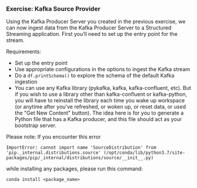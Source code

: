 <div>
<div class="index--container--2OwOl">
<div class="index--atom--lmAIo layout--content--3Smmq">
<div class="ltr">
<div class="index-module--markdown--2MdcR ureact-markdown ">
<h3 id="exercise-kafka-source-provider">Exercise: Kafka Source Provider</h3>
<p>Using the Kafka Producer Server you created in the previous exercise, we can now ingest data from the Kafka Producer Server to a Structured Streaming application. First you&rsquo;ll need to set up the entry point for the stream.</p>
<p>Requirements:</p>
<ul>
<li>Set up the entry point</li>
<li>Use appropriate configurations in the options to ingest the Kafka stream</li>
<li>Do a&nbsp;<code>df.printSchema()</code>&nbsp;to explore the schema of the default Kafka ingestion</li>
<li>You can use any Kafka library (pykafka, kafka, kafka-confluent, etc). But if you wish to use a library other than kafka-confluent or kafka-python, you will have to reinstall the library each time you wake up workspace (or anytime after you've refreshed, or woken up, or reset data, or used the "Get New Content" button). The idea here is for you to generate a Python file that has a Kafka producer, and this file should act as your bootstrap server.</li>
</ul>
<p>Please note: If you encounter this error</p>
<pre><code>ImportError: cannot <span class="hljs-keyword">import</span> name <span class="hljs-string">'SourceDistribution'</span> <span class="hljs-keyword">from</span> <span class="hljs-string">'pip._internal.distributions.source'</span> (<span class="hljs-regexp">/opt/</span>conda<span class="hljs-regexp">/lib/</span>python3.<span class="hljs-number">7</span><span class="hljs-regexp">/site-packages/</span>pip<span class="hljs-regexp">/_internal/</span>distributions<span class="hljs-regexp">/source/</span>__init__.py)
</code></pre>
<p>while installing any packages, please run this command:</p>
<pre><code>conda install <span class="hljs-tag">&lt;<span class="hljs-title">package_name</span>&gt;</span>
</code></pre>
</div>
</div>
</div>
</div>
</div>
<div>&nbsp;</div>
